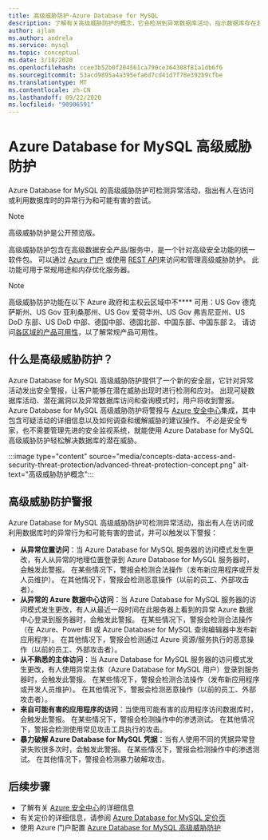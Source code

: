 ```yaml
---
title: 高级威胁防护-Azure Database for MySQL
description: 了解有关高级威胁防护的概念，它会检测到异常数据库活动，指示数据库存在潜在的安全威胁。
author: ajlam
ms.author: andrela
ms.service: mysql
ms.topic: conceptual
ms.date: 3/18/2020
ms.openlocfilehash: ccee3b52b0f204561ca790ce364308f81a1db6f6
ms.sourcegitcommit: 53acd9895a4a395efa6d7cd41d7f78e392b9cfbe
ms.translationtype: MT
ms.contentlocale: zh-CN
ms.lasthandoff: 09/22/2020
ms.locfileid: "90906591"
---
```

# <a name="azure-database-for-mysql-advanced-threat-protection"></a>Azure Database for MySQL 高级威胁防护

Azure Database for MySQL 的高级威胁防护可检测异常活动，指出有人在访问或利用数据库时的异常行为和可能有害的尝试。

> [!NOTE]
> 高级威胁防护是公开预览版。

高级威胁防护包含在高级数据安全产品/服务中，是一个针对高级安全功能的统一软件包。 可以通过 [Azure 门户](https://portal.azure.com) 或使用 [REST API](/rest/api/mysql)来访问和管理高级威胁防护。 此功能可用于常规用途和内存优化服务器。

> [!NOTE]
> 高级威胁防护功能在以下 Azure 政府和主权云区域中不**** 可用：US Gov 德克萨斯州、US Gov 亚利桑那州、US Gov 爱荷华州、US Gov 弗吉尼亚州、US DoD 东部、US DoD 中部、德国中部、德国北部、中国东部、中国东部 2。 请访问[各区域的产品可用性](https://azure.microsoft.com/global-infrastructure/services/)，以了解常规产品可用性。


## <a name="what-is-advanced-threat-protection"></a>什么是高级威胁防护？

Azure Database for MySQL 高级威胁防护提供了一个新的安全层，它针对异常活动发出安全警报，让客户能够在潜在威胁出现时进行检测和应对。 出现可疑数据库活动、潜在漏洞以及异常数据库访问和查询模式时，用户将收到警报。 Azure Database for MySQL 高级威胁防护将警报与 [Azure 安全中心](https://azure.microsoft.com/services/security-center/)集成，其中包含可疑活动的详细信息以及如何调查和缓解威胁的建议操作。 不必是安全专家，也不需要管理先进的安全监视系统，就能使用 Azure Database for MySQL 高级威胁防护轻松解决数据库的潜在威胁。 

:::image type="content" source="media/concepts-data-access-and-security-threat-protection/advanced-threat-protection-concept.png" alt-text="高级威胁防护概念":::

## <a name="advanced-threat-protection-alerts"></a>高级威胁防护警报 
Azure Database for MySQL 高级威胁防护可检测异常活动，指出有人在访问或利用数据库时的异常行为和可能有害的尝试，并可以触发以下警报：
- **从异常位置访问**：当 Azure Database for MySQL 服务器的访问模式发生更改，有人从异常的地理位置登录到 Azure Database for MySQL 服务器时，会触发此警报。 在某些情况下，警报会检测合法操作（发布新应用程序或开发人员维护）。 在其他情况下，警报会检测恶意操作（以前的员工、外部攻击者）。
- **从异常的 Azure 数据中心访问**：当 Azure Database for MySQL 服务器的访问模式发生更改，有人从最近一段时间在此服务器上看到的异常 Azure 数据中心登录到服务器时，会触发此警报。 在某些情况下，警报会检测合法操作（在 Azure、Power BI 或 Azure Database for MySQL 查询编辑器中发布新应用程序）。 在其他情况下，警报会检测通过 Azure 资源/服务执行的恶意操作（以前的员工、外部攻击者）。
- **从不熟悉的主体访问**：当 Azure Database for MySQL 服务器的访问模式发生更改，有人使用异常主体（Azure Database for MySQL 用户）登录到服务器时，会触发此警报。 在某些情况下，警报会检测合法操作（发布新应用程序或开发人员维护）。 在其他情况下，警报会检测恶意操作（以前的员工、外部攻击者）。
- **来自可能有害的应用程序的访问**：当使用可能有害的应用程序访问数据库时，会触发此警报。 在某些情况下，警报会检测操作中的渗透测试。 在其他情况下，警报会检测使用常见攻击工具执行的攻击。
- **暴力破解 Azure Database for MySQL 凭据**：当有人使用不同的凭据异常登录失败很多次时，会触发此警报。 在某些情况下，警报会检测操作中的渗透测试。 在其他情况下，警报会检测暴力破解攻击。

## <a name="next-steps"></a>后续步骤

* 了解有关 [Azure 安全中心](https://docs.microsoft.com/azure/security-center/security-center-intro)的详细信息
* 有关定价的详细信息，请参阅 [Azure Database for MySQL 定价页](https://azure.microsoft.com/pricing/details/mysql/) 
* 使用 Azure 门户配置 [Azure Database for MySQL 高级威胁防护](howto-database-threat-protection-portal.md)  
